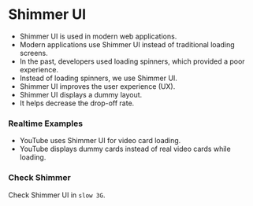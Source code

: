 # Shimmer UI
* Shimmer UI is used in modern web applications.
* Modern applications use Shimmer UI instead of traditional loading screens.
* In the past, developers used loading spinners, which provided a poor experience.
* Instead of loading spinners, we use Shimmer UI.
* Shimmer UI improves the user experience (UX).
* Shimmer UI displays a dummy layout.
* It helps decrease the drop-off rate.

### Realtime Examples
* YouTube uses Shimmer UI for video card loading.
* YouTube displays dummy cards instead of real video cards while loading.

### Check Shimmer
Check Shimmer UI in `slow 3G`.